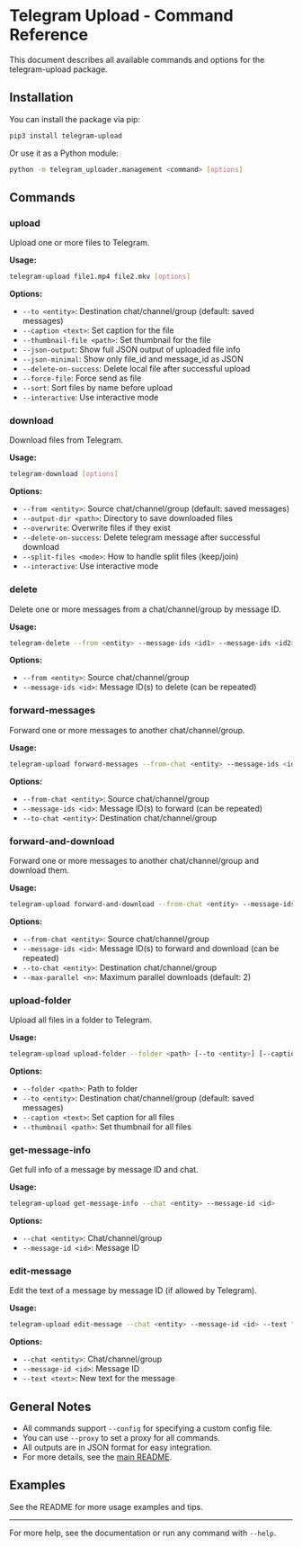 # Telegram Upload - Command Reference

This document describes all available commands and options for the telegram-upload package.

## Installation

You can install the package via pip:

```bash
pip3 install telegram-upload
```
Or use it as a Python module:
```bash
python -m telegram_uploader.management <command> [options]
```

## Commands

### upload
Upload one or more files to Telegram.

**Usage:**
```bash
telegram-upload file1.mp4 file2.mkv [options]
```
**Options:**
- `--to <entity>`: Destination chat/channel/group (default: saved messages)
- `--caption <text>`: Set caption for the file
- `--thumbnail-file <path>`: Set thumbnail for the file
- `--json-output`: Show full JSON output of uploaded file info
- `--json-minimal`: Show only file_id and message_id as JSON
- `--delete-on-success`: Delete local file after successful upload
- `--force-file`: Force send as file
- `--sort`: Sort files by name before upload
- `--interactive`: Use interactive mode

### download
Download files from Telegram.

**Usage:**
```bash
telegram-download [options]
```
**Options:**
- `--from <entity>`: Source chat/channel/group (default: saved messages)
- `--output-dir <path>`: Directory to save downloaded files
- `--overwrite`: Overwrite files if they exist
- `--delete-on-success`: Delete telegram message after successful download
- `--split-files <mode>`: How to handle split files (keep/join)
- `--interactive`: Use interactive mode

### delete
Delete one or more messages from a chat/channel/group by message ID.

**Usage:**
```bash
telegram-delete --from <entity> --message-ids <id1> --message-ids <id2>
```
**Options:**
- `--from <entity>`: Source chat/channel/group
- `--message-ids <id>`: Message ID(s) to delete (can be repeated)

### forward-messages
Forward one or more messages to another chat/channel/group.

**Usage:**
```bash
telegram-upload forward-messages --from-chat <entity> --message-ids <id1> --message-ids <id2> --to-chat <entity>
```
**Options:**
- `--from-chat <entity>`: Source chat/channel/group
- `--message-ids <id>`: Message ID(s) to forward (can be repeated)
- `--to-chat <entity>`: Destination chat/channel/group

### forward-and-download
Forward one or more messages to another chat/channel/group and download them.

**Usage:**
```bash
telegram-upload forward-and-download --from-chat <entity> --message-ids <id1> --message-ids <id2> --to-chat <entity> [--max-parallel <n>]
```
**Options:**
- `--from-chat <entity>`: Source chat/channel/group
- `--message-ids <id>`: Message ID(s) to forward and download (can be repeated)
- `--to-chat <entity>`: Destination chat/channel/group
- `--max-parallel <n>`: Maximum parallel downloads (default: 2)

### upload-folder
Upload all files in a folder to Telegram.

**Usage:**
```bash
telegram-upload upload-folder --folder <path> [--to <entity>] [--caption <text>] [--thumbnail <path>]
```
**Options:**
- `--folder <path>`: Path to folder
- `--to <entity>`: Destination chat/channel/group (default: saved messages)
- `--caption <text>`: Set caption for all files
- `--thumbnail <path>`: Set thumbnail for all files

### get-message-info
Get full info of a message by message ID and chat.

**Usage:**
```bash
telegram-upload get-message-info --chat <entity> --message-id <id>
```
**Options:**
- `--chat <entity>`: Chat/channel/group
- `--message-id <id>`: Message ID

### edit-message
Edit the text of a message by message ID (if allowed by Telegram).

**Usage:**
```bash
telegram-upload edit-message --chat <entity> --message-id <id> --text "new text"
```
**Options:**
- `--chat <entity>`: Chat/channel/group
- `--message-id <id>`: Message ID
- `--text <text>`: New text for the message

## General Notes
- All commands support `--config` for specifying a custom config file.
- You can use `--proxy` to set a proxy for all commands.
- All outputs are in JSON format for easy integration.
- For more details, see the [main README](../README.rst).

## Examples
See the README for more usage examples and tips.

---
For more help, see the documentation or run any command with `--help`.
